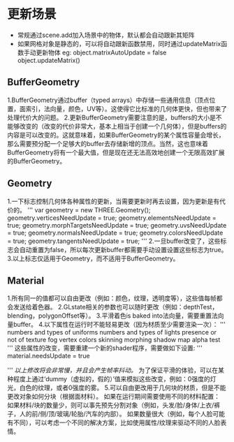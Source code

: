 # 更新场景 #
- 常规通过scene.add加入场景中的物体，默认都会自动跟新其矩阵
- 如果网格对象是静态的，可以将自动跟新函数禁用，同时通过updateMatrix函数手动更新物体
eg: object.matrixAutoUpdate = false
    object.updateMatrix()
## BufferGeometry ##
1.BufferGeometry通过buffer（typed arrays）中存储一些通用信息（顶点位置，面索引，法向量，颜色，UV等）。这使得它比标准的几何体更快，但也带来了处理代价大的问题。
2.更新BufferGeometry需要注意的是，buffers的大小是不能够改变的（改变的代价非常大，基本上相当于创建一个几何体），但是buffers的内容是可以改变的。这就意味着，如果BufferGeometry的某个属性容量会增长，那么需要预分配一个足够大的buffer去存储新增的顶点。当然，这也意味着BufferGeometry将有一个最大值，但是现在还无法高效地创建一个无限高效扩展的BufferGeometry。
## Geometry ##
1.一下标志控制几何体各种属性的更新，当需要更新时再去设置，因为更新是有代价的。
'''
var geometry = new THREE.Geometry();
geometry.verticesNeedUpdate = true;
geometry.elementsNeedUpdate = true;
geometry.morphTargetsNeedUpdate = true;
geometry.uvsNeedUpdate = true;
geometry.normalsNeedUpdate = true;
geometry.colorsNeedUpdate = true;
geometry.tangentsNeedUpdate = true;
'''
2.一旦buffer改变了，这些标志会自动重置为false，所以每次更新buffer都需要手动设置设置这些标志为true。
3.以上标志仅适用于Geometry，而不适用于BufferGeometry。
## Material ##
1.所有同一的值都可以自由更改（例如：颜色，纹理，透明度等），这些值每帧都会发送给着色器。
2.GLstate相关的参数也可以随时更改（例如：depthTest，blending，polygonOffset等）。
3.平滑着色is baked into法向量，需要重置法向量buffer。
4.以下属性在运行时不能轻易更改（因为材质至少需要渲染一次）：
'''
numbers and types of uniforms
numbers and types of lights
presence or not of
texture
fog
vertex colors
skinning
morphing
shadow map
alpha test
'''
这些属性的改变，需要重建一个新的shader程序，需要做如下设置:
'''
material.needsUpdate = true

'''
_以上修改将会非常慢，并且会产生帧率抖动。_
为了保证平滑的体验，可以在某种程度上通过‘dummy（虚拟的，假的）’值来模拟这些改变，例如：0强度的灯光，白色的纹理，或者0强度的雾。
5.可以自由更改用于几何块的材质，但是不能更改对象如何分块（根据面材料）。
如果在运行期间需要使用不同的材料配置：
如果材料/块的数量少，则可以事先预先分割对象（例如，头发/脸/身体/上衣/裤子，人的前/侧/顶/玻璃/轮胎/汽车的内部）。
如果数量很大（例如，每个人脸可能有不同），可以考虑一个不同的解决方案，比如使用属性/纹理来驱动不同的人脸表情。